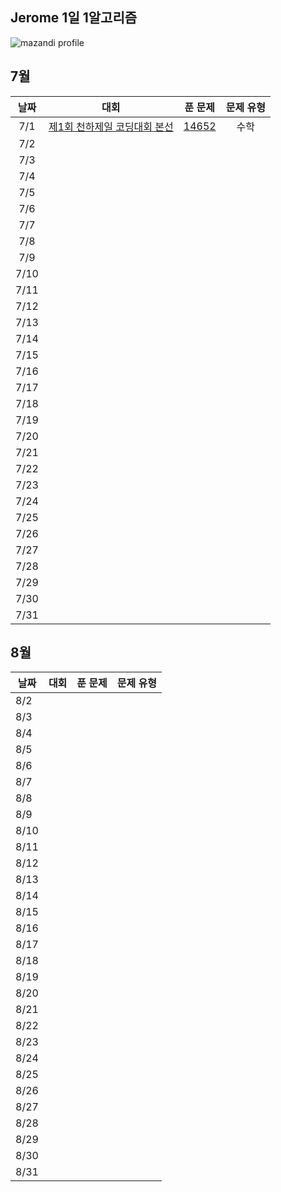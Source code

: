 ## Jerome 1일 1알고리즘

![mazandi profile](http://mazandi.herokuapp.com/api?handle=third1234&theme=dark)

## 7월

|  날짜  |                                대회                                |                      푼 문제                      | 문제 유형 |
|:----:|:----------------------------------------------------------------:|:----------------------------------------------:|:-----:|
| 7/1  | [제1회 천하제일 코딩대회 본선](https://www.acmicpc.net/category/detail/1749) | [14652](https://www.acmicpc.net/problem/14652) |  수학   |
| 7/2  |                                                                  |                                                |       |
| 7/3  |                                                                  |                                                |       |
| 7/4  |                                                                  |                                                |       |
| 7/5  |                                                                  |                                                |       |
| 7/6  |                                                                  |                                                |       |
| 7/7  |                                                                  |                                                |       |
| 7/8  |                                                                  |                                                |       |
| 7/9  |                                                                  |                                                |       |
| 7/10 |                                                                  |                                                |       |
| 7/11 |                                                                  |                                                |       |
| 7/12 |                                                                  |                                                |       |
| 7/13 |                                                                  |                                                |       |
| 7/14 |                                                                  |                                                |       |
| 7/15 |                                                                  |                                                |       |
| 7/16 |                                                                  |                                                |       |
| 7/17 |                                                                  |                                                |       |
| 7/18 |                                                                  |                                                |       |
| 7/19 |                                                                  |                                                |       |
| 7/20 |                                                                  |                                                |       |
| 7/21 |                                                                  |                                                |       |
| 7/22 |                                                                  |                                                |       |
| 7/23 |                                                                  |                                                |       |
| 7/24 |                                                                  |                                                |       |
| 7/25 |                                                                  |                                                |       |
| 7/26 |                                                                  |                                                |       |
| 7/27 |                                                                  |                                                |       |
| 7/28 |                                                                  |                                                |       |
| 7/29 |                                                                  |                                                |       |
| 7/30 |                                                                  |                                                |       |
| 7/31 |                                                                  |                                                |       |

## 8월

| 날짜   | 대회 | 푼 문제 | 문제 유형 |
|------|----|------|-------|
| 8/2  |    |      |       |
| 8/3  |    |      |       |
| 8/4  |    |      |       |
| 8/5  |    |      |       |
| 8/6  |    |      |       |
| 8/7  |    |      |       |
| 8/8  |    |      |       |
| 8/9  |    |      |       |
| 8/10 |    |      |       |
| 8/11 |    |      |       |
| 8/12 |    |      |       |
| 8/13 |    |      |       |
| 8/14 |    |      |       |
| 8/15 |    |      |       |
| 8/16 |    |      |       |
| 8/17 |    |      |       |
| 8/18 |    |      |       |
| 8/19 |    |      |       |
| 8/20 |    |      |       |
| 8/21 |    |      |       |
| 8/22 |    |      |       |
| 8/23 |    |      |       |
| 8/24 |    |      |       |
| 8/25 |    |      |       |
| 8/26 |    |      |       |
| 8/27 |    |      |       |
| 8/28 |    |      |       |
| 8/29 |    |      |       |
| 8/30 |    |      |       |
| 8/31 |    |      |       |
